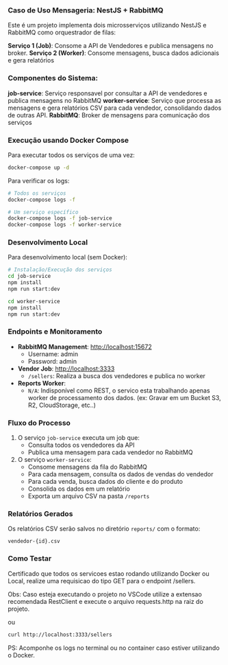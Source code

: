 ### Caso de Uso Mensageria: NestJS + RabbitMQ

Este é um projeto implementa dois microsserviços utilizando NestJS e RabbitMQ como orquestrador de filas:

**Serviço 1 (Job)**: Consome a API de Vendedores e publica mensagens no broker.
**Serviço 2 (Worker)**: Consome mensagens, busca dados adicionais e gera relatórios

### Componentes do Sistema:

**job-service**: Serviço responsavel por consultar a API de vendedores e publica mensagens no RabbitMQ
**worker-service**: Serviço que processa as mensagens e gera relatórios CSV para cada vendedor, consolidando dados de outras API.
**RabbitMQ**: Broker de mensagens para comunicação dos serviços

### Execução usando Docker Compose

Para executar todos os serviços de uma vez:

```bash
docker-compose up -d
```

Para verificar os logs:

```bash
# Todos os serviços
docker-compose logs -f

# Um serviço específico
docker-compose logs -f job-service
docker-compose logs -f worker-service
```

### Desenvolvimento Local

Para desenvolvimento local (sem Docker):

```bash
# Instalação/Execução dos serviços
cd job-service
npm install
npm run start:dev

cd worker-service
npm install
npm run start:dev
```

### Endpoints e Monitoramento

- **RabbitMQ Management**: [http://localhost:15672](http://localhost:15672)
  - Username: admin
  - Password: admin
- **Vendor Job**: [http://localhost:3333](http://localhost:3333)
  - `/sellers`: Realiza a busca dos vendedores e publica no worker
- **Reports Worker**:
  - `N/A`: Indisponível como REST, o servico esta trabalhando apenas worker de processamento dos dados. (ex: Gravar em um Bucket S3, R2, CloudStorage, etc..)

### Fluxo do Processo

1.  O serviço `job-service` executa um job que:
    - Consulta todos os vendedores da API
    - Publica uma mensagem para cada vendedor no RabbitMQ
2.  O serviço `worker-service`:
    - Consome mensagens da fila do RabbitMQ
    - Para cada mensagem, consulta os dados de vendas do vendedor
    - Para cada venda, busca dados do cliente e do produto
    - Consolida os dados em um relatório
    - Exporta um arquivo CSV na pasta `/reports`

### Relatórios Gerados

Os relatórios CSV serão salvos no diretório `reports/` com o formato:

```
vendedor-{id}.csv
```

### Como Testar

Certificado que todos os servicoes estao rodando utilizando Docker ou Local, realize uma requisicao do tipo GET para o endpoint /sellers.

Obs: Caso esteja executando o projeto no VSCode utilize a extensao recomendada RestClient e execute o arquivo requests.http na raiz do projeto.

ou

```bash
curl http://localhost:3333/sellers
```

PS: Acomponhe os logs no terminal ou no container caso estiver utilizando o Docker.
